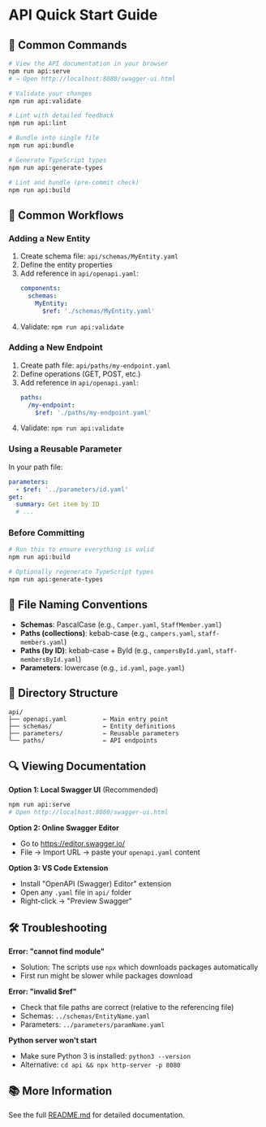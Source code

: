 # API Quick Start Guide

## 🚀 Common Commands

```bash
# View the API documentation in your browser
npm run api:serve
# → Open http://localhost:8080/swagger-ui.html

# Validate your changes
npm run api:validate

# Lint with detailed feedback
npm run api:lint

# Bundle into single file
npm run api:bundle

# Generate TypeScript types
npm run api:generate-types

# Lint and bundle (pre-commit check)
npm run api:build
```

## 📝 Common Workflows

### Adding a New Entity

1. Create schema file: `api/schemas/MyEntity.yaml`
2. Define the entity properties
3. Add reference in `api/openapi.yaml`:
   ```yaml
   components:
     schemas:
       MyEntity:
         $ref: './schemas/MyEntity.yaml'
   ```
4. Validate: `npm run api:validate`

### Adding a New Endpoint

1. Create path file: `api/paths/my-endpoint.yaml`
2. Define operations (GET, POST, etc.)
3. Add reference in `api/openapi.yaml`:
   ```yaml
   paths:
     /my-endpoint:
       $ref: './paths/my-endpoint.yaml'
   ```
4. Validate: `npm run api:validate`

### Using a Reusable Parameter

In your path file:
```yaml
parameters:
  - $ref: '../parameters/id.yaml'
get:
  summary: Get item by ID
  # ...
```

### Before Committing

```bash
# Run this to ensure everything is valid
npm run api:build

# Optionally regenerate TypeScript types
npm run api:generate-types
```

## 🎯 File Naming Conventions

- **Schemas**: PascalCase (e.g., `Camper.yaml`, `StaffMember.yaml`)
- **Paths (collections)**: kebab-case (e.g., `campers.yaml`, `staff-members.yaml`)
- **Paths (by ID)**: kebab-case + ById (e.g., `campersById.yaml`, `staff-membersById.yaml`)
- **Parameters**: lowercase (e.g., `id.yaml`, `page.yaml`)

## 📂 Directory Structure

```
api/
├── openapi.yaml          ← Main entry point
├── schemas/              ← Entity definitions
├── parameters/           ← Reusable parameters
└── paths/                ← API endpoints
```

## 🔍 Viewing Documentation

**Option 1: Local Swagger UI** (Recommended)
```bash
npm run api:serve
# Open http://localhost:8080/swagger-ui.html
```

**Option 2: Online Swagger Editor**
- Go to https://editor.swagger.io/
- File → Import URL → paste your `openapi.yaml` content

**Option 3: VS Code Extension**
- Install "OpenAPI (Swagger) Editor" extension
- Open any `.yaml` file in `api/` folder
- Right-click → "Preview Swagger"

## 🛠️ Troubleshooting

**Error: "cannot find module"**
- Solution: The scripts use `npx` which downloads packages automatically
- First run might be slower while packages download

**Error: "invalid $ref"**
- Check that file paths are correct (relative to the referencing file)
- Schemas: `../schemas/EntityName.yaml`
- Parameters: `../parameters/paramName.yaml`

**Python server won't start**
- Make sure Python 3 is installed: `python3 --version`
- Alternative: `cd api && npx http-server -p 8080`

## 📚 More Information

See the full [README.md](./README.md) for detailed documentation.

